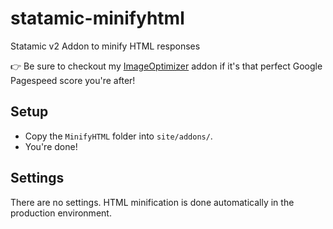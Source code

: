 # statamic-minifyhtml
Statamic v2 Addon to minify HTML responses

👉 Be sure to checkout my [ImageOptimizer](https://statamic.com/marketplace/addons/imageoptimizer) addon if it's that perfect Google Pagespeed score you're after!

## Setup

* Copy the `MinifyHTML` folder into `site/addons/`.
* You're done!

## Settings

There are no settings. HTML minification is done automatically in the production environment.
